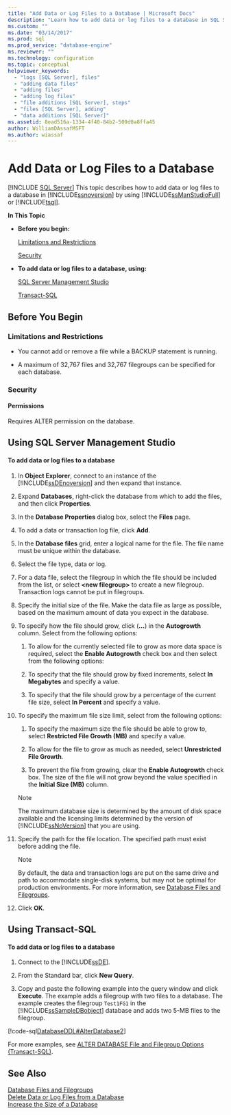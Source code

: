 ```yaml
---
title: "Add Data or Log Files to a Database | Microsoft Docs"
description: "Learn how to add data or log files to a database in SQL Server 2019 by using SQL Server Management Studio or Transact-SQL."
ms.custom: ""
ms.date: "03/14/2017"
ms.prod: sql
ms.prod_service: "database-engine"
ms.reviewer: ""
ms.technology: configuration
ms.topic: conceptual
helpviewer_keywords: 
  - "logs [SQL Server], files"
  - "adding data files"
  - "adding files"
  - "adding log files"
  - "file additions [SQL Server], steps"
  - "files [SQL Server], adding"
  - "data additions [SQL Server]"
ms.assetid: 8ead516a-1334-4f40-84b2-509d0a8ffa45
author: WilliamDAssafMSFT
ms.author: wiassaf
---
```

# Add Data or Log Files to a Database
 [!INCLUDE [SQL Server](../../includes/applies-to-version/sqlserver.md)]
  This topic describes how to add data or log files to a database in [!INCLUDE[ssnoversion](../../includes/ssnoversion-md.md)] by using [!INCLUDE[ssManStudioFull](../../includes/ssmanstudiofull-md.md)] or [!INCLUDE[tsql](../../includes/tsql-md.md)].  
  
 **In This Topic**  
  
-   **Before you begin:**  
  
     [Limitations and Restrictions](#Restrictions)  
  
     [Security](#Security)  
  
-   **To add data or log files to a database, using:**  
  
     [SQL Server Management Studio](#SSMSProcedure)  
  
     [Transact-SQL](#TsqlProcedure)  
  
##  <a name="BeforeYouBegin"></a> Before You Begin  
  
###  <a name="Restrictions"></a> Limitations and Restrictions  
  
-   You cannot add or remove a file while a BACKUP statement is running.  
  
-   A maximum of 32,767 files and 32,767 filegroups can be specified for each database.  
  
###  <a name="Security"></a> Security  
  
####  <a name="Permissions"></a> Permissions  
 Requires ALTER permission on the database.  
  
##  <a name="SSMSProcedure"></a> Using SQL Server Management Studio  
  
#### To add data or log files to a database  
  
1.  In **Object Explorer**, connect to an instance of the [!INCLUDE[ssDEnoversion](../../includes/ssdenoversion-md.md)] and then expand that instance.  
  
2.  Expand **Databases**, right-click the database from which to add the files, and then click **Properties**.  
  
3.  In the **Database Properties** dialog box, select the **Files** page.  
  
4.  To add a data or transaction log file, click **Add**.  
  
5.  In the **Database files** grid, enter a logical name for the file. The file name must be unique within the database.  
  
6.  Select the file type, data or log.  
  
7.  For a data file, select the filegroup in which the file should be included from the list, or select **\<new filegroup>** to create a new filegroup. Transaction logs cannot be put in filegroups.  
  
8.  Specify the initial size of the file. Make the data file as large as possible, based on the maximum amount of data you expect in the database.  
  
9. To specify how the file should grow, click (**...**) in the **Autogrowth** column. Select from the following options:  
  
    1.  To allow for the currently selected file to grow as more data space is required, select the **Enable Autogrowth** check box and then select from the following options:  
  
    2.  To specify that the file should grow by fixed increments, select **In Megabytes** and specify a value.  
  
    3.  To specify that the file should grow by a percentage of the current file size, select **In Percent** and specify a value.  
  
10. To specify the maximum file size limit, select from the following options:  
  
    1.  To specify the maximum size the file should be able to grow to, select **Restricted File Growth (MB)** and specify a value.  
  
    2.  To allow for the file to grow as much as needed, select **Unrestricted File Growth**.  
  
    3.  To prevent the file from growing, clear the **Enable Autogrowth** check box. The size of the file will not grow beyond the value specified in the **Initial Size (MB)** column.  
  
    > [!NOTE]  
    >  The maximum database size is determined by the amount of disk space available and the licensing limits determined by the version of [!INCLUDE[ssNoVersion](../../includes/ssnoversion-md.md)] that you are using.  
  
11. Specify the path for the file location. The specified path must exist before adding the file.  
  
    > [!NOTE]  
    >  By default, the data and transaction logs are put on the same drive and path to accommodate single-disk systems, but may not be optimal for production environments. For more information, see [Database Files and Filegroups](../../relational-databases/databases/database-files-and-filegroups.md).  
  
12. Click **OK**.  
  
##  <a name="TsqlProcedure"></a> Using Transact-SQL  
  
#### To add data or log files to a database  
  
1.  Connect to the [!INCLUDE[ssDE](../../includes/ssde-md.md)].  
  
2.  From the Standard bar, click **New Query**.  
  
3.  Copy and paste the following example into the query window and click **Execute**. The example adds a filegroup with two files to a database. The example creates the filegroup `Test1FG1` in the [!INCLUDE[ssSampleDBobject](../../includes/sssampledbobject-md.md)] database and adds two 5-MB files to the filegroup.  
  
 [!code-sql[DatabaseDDL#AlterDatabase2](../../relational-databases/databases/codesnippet/tsql/add-data-or-log-files-to_1.sql)]  
  
 For more examples, see [ALTER DATABASE File and Filegroup Options &#40;Transact-SQL&#41;](../../t-sql/statements/alter-database-transact-sql-file-and-filegroup-options.md).  
  
## See Also  
 [Database Files and Filegroups](../../relational-databases/databases/database-files-and-filegroups.md)   
 [Delete Data or Log Files from a Database](../../relational-databases/databases/delete-data-or-log-files-from-a-database.md)   
 [Increase the Size of a Database](../../relational-databases/databases/increase-the-size-of-a-database.md)  
  
  
